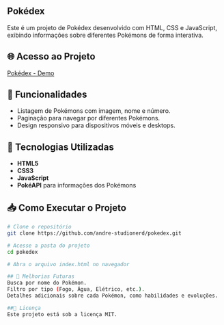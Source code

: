 ## Pokédex

Este é um projeto de Pokédex desenvolvido com HTML, CSS e JavaScript, exibindo informações sobre diferentes Pokémons de forma interativa.

## 🌐 Acesso ao Projeto

[Pokédex - Demo](https://andre-studionerd.github.io/pokedex/)

## 📌 Funcionalidades

- Listagem de Pokémons com imagem, nome e número.
- Paginação para navegar por diferentes Pokémons.
- Design responsivo para dispositivos móveis e desktops.

## 🚀 Tecnologias Utilizadas

- **HTML5**
- **CSS3**
- **JavaScript**
- **PokéAPI** para informações dos Pokémons

## 📥 Como Executar o Projeto

```bash
# Clone o repositório
git clone https://github.com/andre-studionerd/pokedex.git

# Acesse a pasta do projeto
cd pokedex

# Abra o arquivo index.html no navegador

## 🔄 Melhorias Futuras
Busca por nome do Pokémon.
Filtro por tipo (Fogo, Água, Elétrico, etc.).
Detalhes adicionais sobre cada Pokémon, como habilidades e evoluções.

##📜 Licença
Este projeto está sob a licença MIT.
